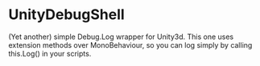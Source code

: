 # UnityDebugShell
(Yet another) simple Debug.Log wrapper for Unity3d. This one uses extension methods over MonoBehaviour, so you can log simply by calling this.Log() in your scripts.
